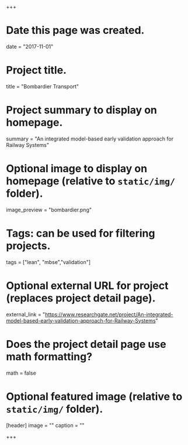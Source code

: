 +++
# Date this page was created.
date = "2017-11-01"

# Project title.
title = "Bombardier Transport"

# Project summary to display on homepage.
summary = "An integrated model-based early validation approach for Railway Systems"

# Optional image to display on homepage (relative to `static/img/` folder).
image_preview = "bombardier.png"

# Tags: can be used for filtering projects.
tags = ["lean", "mbse","validation"]

# Optional external URL for project (replaces project detail page).
external_link = "https://www.researchgate.net/project/An-integrated-model-based-early-validation-approach-for-Railway-Systems"

# Does the project detail page use math formatting?
math = false

# Optional featured image (relative to `static/img/` folder).
[header]
image = ""
caption = ""

+++
